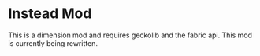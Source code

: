 # Instead Mod

This is a dimension mod and requires geckolib and the fabric api. This mod is currently being rewritten.
